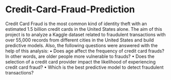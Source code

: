 # Credit-Card-Fraud-Prediction
Credit Card Fraud is the most common kind of identity theft with an estimated 1.5 billion credit cards in the United States alone. The aim of this project is to analyze a Kaggle dataset related to fraudulent transactions with over 55,000 records from different cities in the United States and build predictive models. Also, the following questions were answered with the help of this analysis:
•	Does age affect the frequency of credit card frauds? In other words, are older people more vulnerable to frauds?
•	Does the selection of a credit card provider impact the likelihood of experiencing credit card fraud?
•	Which is the best predictive model to detect fraudulent transactions?

